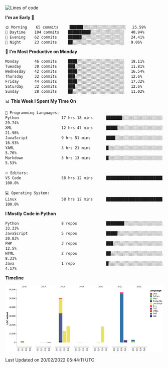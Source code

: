 <!--START_SECTION:waka-->
![Lines of code](https://img.shields.io/badge/From%20Hello%20World%20I%27ve%20Written-165%20Thousand%20lines%20of%20code-blue)

**I'm an Early 🐤** 

```text
🌞 Morning    65 commits     ██████░░░░░░░░░░░░░░░░░░░   25.59% 
🌆 Daytime    104 commits    ██████████░░░░░░░░░░░░░░░   40.94% 
🌃 Evening    62 commits     ██████░░░░░░░░░░░░░░░░░░░   24.41% 
🌙 Night      23 commits     ██░░░░░░░░░░░░░░░░░░░░░░░   9.06%

```
📅 **I'm Most Productive on Monday** 

```text
Monday       46 commits     ████░░░░░░░░░░░░░░░░░░░░░   18.11% 
Tuesday      30 commits     ███░░░░░░░░░░░░░░░░░░░░░░   11.81% 
Wednesday    42 commits     ████░░░░░░░░░░░░░░░░░░░░░   16.54% 
Thursday     32 commits     ███░░░░░░░░░░░░░░░░░░░░░░   12.6% 
Friday       44 commits     ████░░░░░░░░░░░░░░░░░░░░░   17.32% 
Saturday     32 commits     ███░░░░░░░░░░░░░░░░░░░░░░   12.6% 
Sunday       28 commits     ██░░░░░░░░░░░░░░░░░░░░░░░   11.02%

```


📊 **This Week I Spent My Time On** 

```text
💬 Programming Languages: 
Python                   17 hrs 18 mins      ███████░░░░░░░░░░░░░░░░░░   29.74% 
XML                      12 hrs 47 mins      █████░░░░░░░░░░░░░░░░░░░░   21.96% 
JavaScript               9 hrs 51 mins       ████░░░░░░░░░░░░░░░░░░░░░   16.93% 
YAML                     3 hrs 21 mins       █░░░░░░░░░░░░░░░░░░░░░░░░   5.76% 
Markdown                 3 hrs 13 mins       █░░░░░░░░░░░░░░░░░░░░░░░░   5.53%

🔥 Editors: 
VS Code                  58 hrs 12 mins      █████████████████████████   100.0%

💻 Operating System: 
Linux                    58 hrs 12 mins      █████████████████████████   100.0%

```

**I Mostly Code in Python** 

```text
Python                   8 repos             ████████░░░░░░░░░░░░░░░░░   33.33% 
JavaScript               5 repos             █████░░░░░░░░░░░░░░░░░░░░   20.83% 
PHP                      3 repos             ███░░░░░░░░░░░░░░░░░░░░░░   12.5% 
HTML                     2 repos             ██░░░░░░░░░░░░░░░░░░░░░░░   8.33% 
Java                     1 repo              █░░░░░░░░░░░░░░░░░░░░░░░░   4.17%

```


**Timeline**

![Chart not found](https://raw.githubusercontent.com/telesoho/telesoho/master/charts/bar_graph.png) 


 Last Updated on 20/02/2022 05:44:11 UTC
<!--END_SECTION:waka-->


<!--
**telesoho/telesoho** is a ✨ _special_ ✨ repository because its `README.md` (this file) appears on your GitHub profile.

Here are some ideas to get you started:

- 🔭 I’m currently working on ...
- 🌱 I’m currently learning ...
- 👯 I’m looking to collaborate on ...
- 🤔 I’m looking for help with ...
- 💬 Ask me about ...
- 📫 How to reach me: ...
- 😄 Pronouns: ...
- ⚡ Fun fact: ...
-->
